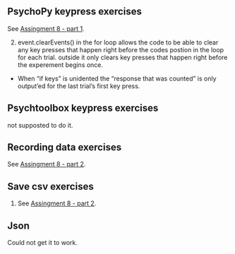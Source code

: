 ## PsychoPy keypress exercises
See [Assingment 8 - part 1](https://github.com/Nomesy/Comp-psy/blob/main/Assignment%208/Assignment%208%20-%20part%201.py).

2. event.clearEvents() in the for loop allows the code to be able to clear any key presses that happen right before the codes postion in the loop for each trial. outside it only clears key presses that happen right before the experement begins once.

  - When “if keys” is unidented the “response that was counted” is only output’ed for the last trial’s first key press.

## Psychtoolbox keypress exercises
not supposted to do it.


## Recording data exercises
See [Assingment 8 - part 2](https://github.com/Nomesy/Comp-psy/blob/main/Assignment%208/Assignment%208%20-%20part%202.py).

## Save csv exercises
1. See [Assingment 8 - part 2](https://github.com/Nomesy/Comp-psy/blob/main/Assignment%208/Assignment%208%20-%20part%202.py).

## Json
Could not get it to work.
